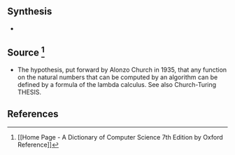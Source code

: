## Synthesis
- 
## Source [^1]
- The hypothesis, put forward by Alonzo Church in 1935, that any function on the natural numbers that can be computed by an algorithm can be defined by a formula of the lambda calculus. See also Church-Turing THESIS.
## References

[^1]: [[Home Page - A Dictionary of Computer Science 7th Edition by Oxford Reference]]